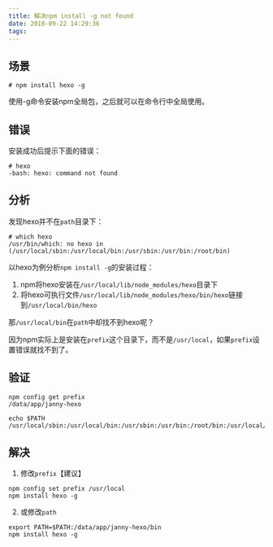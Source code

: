 ```yaml
---
title: 解决npm install -g not found
date: 2018-09-22 14:29:36
tags:
---
```


## 场景

```shell
# npm install hexo -g
```

使用-g命令安装npm全局包，之后就可以在命令行中全局使用。

## 错误

安装成功后提示下面的错误：

```shell
# hexo
-bash: hexo: command not found
```

## 分析

发现hexo并不在`path`目录下：

```shell
# which hexo
/usr/bin/which: no hexo in (/usr/local/sbin:/usr/local/bin:/usr/sbin:/usr/bin:/root/bin)
```

以hexo为例分析`npm install -g`的安装过程：

1. npm将hexo安装在`/usr/local/lib/node_modules/hexo`目录下
2. 将hexo可执行文件`/usr/local/lib/node_modules/hexo/bin/hexo`链接到`/usr/local/bin/hexo`

那`/usr/local/bin`在`path`中却找不到hexo呢？

因为npm实际上是安装在`prefix`这个目录下，而不是`/usr/local`，如果`prefix`设置错误就找不到了。

## 验证

```shell
npm config get prefix
/data/app/janny-hexo
```

```shell
echo $PATH
/usr/local/sbin:/usr/local/bin:/usr/sbin:/usr/bin:/root/bin:/usr/local/bin/lib
```

## 解决

1. 修改`prefix`【建议】

```shell
npm config set prefix /usr/local
npm install hexo -g
```

2. 或修改`path`

```shell
export PATH=$PATH:/data/app/janny-hexo/bin
npm install hexo -g
```
